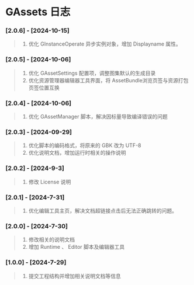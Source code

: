 # GAssets 日志

### [2.0.6] - [2024-10-15]
>1. 优化 GInstanceOperate 异步实例对象，增加 Displayname 属性。

### [2.0.5] - [2024-10-06]
>1. 优化 GAssetSettings 配置项，调整图集默认的生成目录
>2. 优化资源管理器编辑器工具界面，将 AssetBundle浏览页签与资源打包页签位置互换

### [2.0.4] - [2024-10-06]
>1. 优化 GAssetManager 脚本，解决因标量导致编译错误的问题

### [2.0.3] - [2024-09-29]
>1. 优化脚本的编码格式，将原来的 GBK 改为 UTF-8
>2. 优化说明文档，增加运行时相关的操作说明

### [2.0.2] - [2024-9-3]
>1. 修改 License 说明

### [2.0.1] - [2024-7-31]
>1. 优化编辑工具主页，解决文档超链接点击后无法正确跳转的问题。

### [2.0.0] - [2024-7-30]

>1. 修改相关的说明文档
>2. 增加 Runtime 、 Editor 脚本及编辑器工具

### [1.0.0] - [2024-7-29]

>1. 提交工程结构并增加相关说明文档等信息
